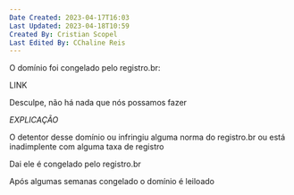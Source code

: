 ```yaml
---
Date Created: 2023-04-17T16:03
Last Updated: 2023-04-18T10:59
Created By: Cristian Scopel
Last Edited By: CChaline Reis
---
```

O domínio foi congelado pelo registro.br:

  

LINK

  

Desculpe, não há nada que nós possamos fazer

  

*EXPLICAÇÃO*

  

O detentor desse domínio ou infringiu alguma norma do registro.br ou está inadimplente com alguma taxa de registro

  

Dai ele é congelado pelo registro.br

  

Após algumas semanas congelado o domínio é leiloado